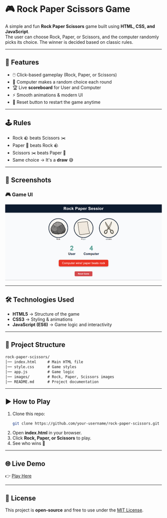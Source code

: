 # 🎮 Rock Paper Scissors Game  

A simple and fun **Rock Paper Scissors** game built using **HTML, CSS, and JavaScript**.  
The user can choose Rock, Paper, or Scissors, and the computer randomly picks its choice. The winner is decided based on classic rules.  

---

## 🚀 Features  
- 🖱️ Click-based gameplay (Rock, Paper, or Scissors)  
- 🤖 Computer makes a random choice each round  
- 🏆 Live **scoreboard** for User and Computer  
- ⚡ Smooth animations & modern UI  
- 🔄 Reset button to restart the game anytime  

---

## 🕹️ Rules  
- Rock 🪨 beats Scissors ✂️  
- Paper 📄 beats Rock 🪨  
- Scissors ✂️ beats Paper 📄  
- Same choice → It's a **draw** 😅  

---

## 📸 Screenshots  

### 🎮 Game UI  

![Game Screenshot](gameScreenshot.png)

---

## 🛠️ Technologies Used  
- **HTML5** → Structure of the game  
- **CSS3** → Styling & animations  
- **JavaScript (ES6)** → Game logic and interactivity  

---

## 📂 Project Structure  

```
rock-paper-scissors/
│── index.html     # Main HTML file  
│── style.css      # Game styles  
│── app.js         # Game logic  
│── images/        # Rock, Paper, Scissors images  
│── README.md      # Project documentation  
```

---

## ▶️ How to Play  
1. Clone this repo:  
   ```bash
   git clone https://github.com/your-username/rock-paper-scissors.git
   ```
2. Open **index.html** in your browser.  
3. Click **Rock, Paper, or Scissors** to play.  
4. See who wins 🎉  

---

## 🌐 Live Demo  
👉 [Play Here](https://your-username.github.io/rock-paper-scissors/)  

---

## 📜 License  
This project is **open-source** and free to use under the [MIT License](LICENSE).  
